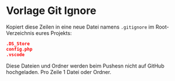# Vorlage Git Ignore

Kopiert diese Zeilen in eine neue Datei namens `.gitignore` im Root-Verzeichnis eures Projekts:

```JSON
.DS_Store
config.php
.vscode
```

Diese Dateien und Ordner werden beim Pushesn nicht auf GitHub hochgeladen. Pro Zeile 1 Datei oder Ordner.
